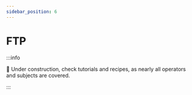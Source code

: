 ```yaml
---
sidebar_position: 6
---
```


# FTP

:::info

:construction: Under construction, check tutorials and recipes, as nearly all operators and subjects are covered.

:::
